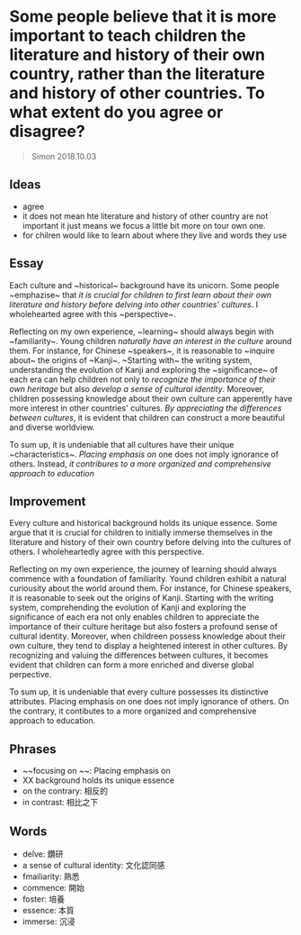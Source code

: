 # Some people believe that it is more important to teach children the literature and history of their own country, rather than the literature and history of other countries. To what extent do you agree or disagree?

> Simon 2018.10.03

## Ideas

- agree
- it does not mean hte literature and history of other country are not important it just means we focus a little bit more on tour own one.
- for chilren would like to learn about where they live and words they use

## Essay

Each culture and ~historical~ background have its unicorn. Some people ~emphazise~ that *it is crucial for children to first learn about their own literature and history before delving into other countries' cultures*. I wholehearted agree with this ~perspective~.

Reflecting on my own experience, ~learning~ should always begin with ~familiarity~. Young children *naturally have an interest in the culture* around them. For instance, for Chinese ~speakers~, it is reasonable to ~inquire about~ the origins of ~Kanji~. ~Starting with~ the writing system, understanding the evolution of Kanji and exploring the ~significance~ of each era can help children not only to *recognize the importance of their own heritage* but also *develop a sense of cultural identity*. Moreover, children possessing knowledge about their own culture can apperently have more interest in other countries' cultures. *By appreciating the differences between cultures*, it is evident that children can construct a more beautiful and diverse worldview.

To sum up, it is undeniable that all cultures have their unique ~characteristics~. *Placing emphasis on* one does not imply ignorance of others. Instead, *it contribures to a more organized and comprehensive approach to education*

## Improvement

Every culture and historical background holds its unique essence. Some argue that it is crucial for children to initially immerse themselves in the literature and history of their own country before delving into the cultures of others. I wholeheartedly agree with this perspective.

Reflecting on my own experience, the journey of learning should always commence with a foundation of familiarity. Yound children exhibit a natural curiousity about the world around them. For instance, for Chinese speakers, it is reasonable to seek out the origins of Kanji. Starting with the writing system, comprehending the evolution of Kanji and exploring the significance of each era not only enables children to appreciate the importance of their culture heritage but also fosters a profound sense of cultural identity. Moreover, when childreen possess knowledge about their own culture, they tend to display a heightened interest in other cultures. By recognizing and valuing the differences between cultures, it becomes evident that children can form a more enriched and diverse global perpective.

To sum up, it is undeniable that every culture possesses its distinctive attributes. Placing emphasis on one does not imply ignorance of others. On the contrary, it contibutes to a more organized and comprehensive approach to education.

## Phrases

- ~~focusing on ~~:  Placing emphasis on
- XX background holds its unique essence
- on the contrary: 相反的
- in contrast: 相比之下

## Words

- delve: 鑽研
- a sense of cultural identity: 文化認同感
- fmailiarity: 熟悉
- commence: 開始
- foster: 培養
- essence: 本質
- immerse: 沉浸